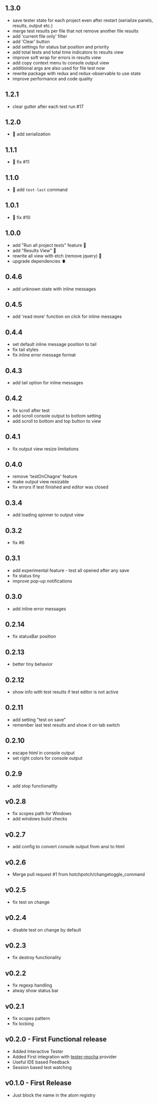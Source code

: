 ## 1.3.0
* save tester state for each project even after restart (serialize panels, results, output etc.)
* merge test results per file that not remove another file results
* add 'current file only' filter
* add 'Clear' button
* add settings for status bat position and priority
* add total tests and total time indicators to results view
* improve soft wrap for errors in results view
* add copy context menu to console output view
* additional args are also used for file test now
* rewrite package with redux and redux-observable to use state
* improve performance and code quality

## 1.2.1
* clear gutter after each test run #17

## 1.2.0
* :gift: add serialization

## 1.1.1
* :bug: fix #11

## 1.1.0
* :gift: add `test-last` command

## 1.0.1
* :bug: fix #10

## 1.0.0
* add "Run all project tests" feature :tada:
* add "Results View" :tada:
* rewrite all view with etch (remove jquery) :racehorse:
* upgrade dependencies :arrow_up:

## 0.4.6
* add unknown state with inline messages

## 0.4.5
* add 'read more' function on click for inline messages

## 0.4.4
* set default inline message position to tail
* fix tail styles
* fix inline error message format

## 0.4.3
* add tail option for inline messages

## 0.4.2
* fix scroll after test
* add scroll console output to bottom setting
* add scroll to bottom and top button to view

## 0.4.1
* fix output view resize limitations

## 0.4.0
* remove 'testOnChagne' feature
* make output view resizable
* fix errors if test finished and editor was closed

## 0.3.4
* add loading spinner to output view

## 0.3.2
* fix #6

## 0.3.1
* add experimental feature - test all opened after any save
* fix status tiny
* improve pop-up notifications

## 0.3.0
* add inline error messages

## 0.2.14
* fix statusBar position

## 0.2.13
* better tiny behavior

## 0.2.12
* show info with test results if test editor is not active

## 0.2.11
* add setting "test on save"
* remember last test results and show it on tab switch

## 0.2.10
* escape html in console output
* set right colors for console output

## 0.2.9
* add stop functionality

## v0.2.8
* fix scopes path for Windows
* add windows build checks

## v0.2.7
* add config to convert console output from ansi to html

## v0.2.6
* Merge pull request #1 from hotchpotch/changetoggle_command

## v0.2.5
* fix test on change

## v0.2.4
* disable test on change by default

## v0.2.3
* fix destroy functionality

## v0.2.2
* fix regexp handling
* alway show status bar

## v0.2.1
* fix scopes pattern
* fix locking

## v0.2.0 - First Functional release
* Added Interactive Tester
* Added First integration with [tester-mocha](https://github.com/yacut/tester-mocha) provider
* Useful IDE based Feedback
* Session based test watching

## v0.1.0 - First Release
* Just block the name in the atom registry
